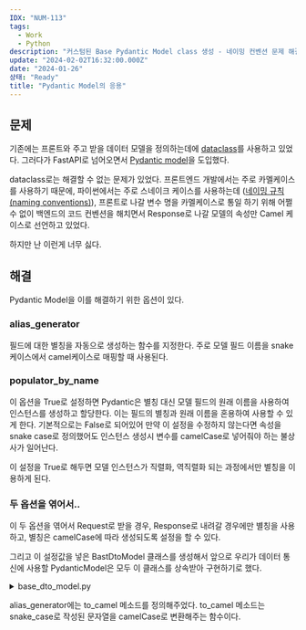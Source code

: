 ```yaml
---
IDX: "NUM-113"
tags:
  - Work
  - Python
description: "커스텀된 Base Pydantic Model class 생성 - 네이밍 컨벤션 문제 해결"
update: "2024-02-02T16:32:00.000Z"
date: "2024-01-26"
상태: "Ready"
title: "Pydantic Model의 응용"
---
```

## 문제

기존에는 프론트와 주고 받을 데이터 모델을 정의하는데에 [dataclass](https://sharknia.github.io/dataclass)를 사용하고 있었다. 그러다가 FastAPI로 넘어오면서 [Pydantic model](https://sharknia.github.io/Pydantic-모델)을 도입했다. 

dataclass로는 해결할 수 없는 문제가 있었다. 프론트엔드 개발에서는 주로 카멜케이스를 사용하기 때문에, 파이썬에서는 주로 스네이크 케이스를 사용하는데 ([네이밍 규칙(naming conventions)](https://sharknia.github.io/네이밍-규칙naming-conventions)), 프론트로 나갈 변수 명을 카멜케이스로 통일 하기 위해 어쩔 수 없이 백엔드의 코드 컨벤션을 해치면서 Response로 나갈 모델의 속성만 Camel 케이스로 선언하고 있었다. 

하지만 난 이런게 너무 싫다. 

## 해결

Pydantic Model을 이를 해결하기 위한 옵션이 있다. 

### alias_generator

필드에 대한 별칭을 자동으로 생성하는 함수를 지정한다. 주로 모델 필드 이름을 snake 케이스에서 camel케이스로 매핑할 때 사용된다. 

### populator_by_name

이 옵션을 True로 설정하면 Pydantic은 별칭 대신 모델 필드의 원래 이름을 사용하여 인스턴스를 생성하고 할당한다. 이는 필드의 별칭과 원래 이름을 혼용하여 사용할 수 있게 한다. 기본적으로는 False로 되어있어 만약 이 설정을 수정하지 않는다면 속성을 snake case로 정의했어도 인스턴스 생성시 변수를 camelCase로 넣어줘야 하는 불상사가 일어난다. 

이 설정을 True로 해두면 모델 인스턴스가 직렬화, 역직렬화 되는 과정에서만 별칭을 이용하게 된다. 

### 두 옵션을 엮어서..

이 두 옵션을 엮어서 Request로 받을 경우, Response로 내려갈 경우에만 별칭을 사용하고, 별칭은 camelCase에 따라 생성되도록 설정을 할 수 있다. 

그리고 이 설정값을 넣은 BastDtoModel 클래스를 생성해서 앞으로 우리가 데이터 통신에 사용할 PydanticModel은 모두 이 클래스를 상속받아 구현하기로 했다. 

<details>
<summary>base_dto_model.py</summary>

```python
from pydantic import BaseModel


def to_camel(string: str) -> str:
    components = string.split('_')
    return components[0] + ''.join(x.title() for x in components[1:])


class BaseDtoModel(BaseModel):
    class Config:
        alias_generator = to_camel
        populate_by_name = True
```


</details>

alias_generator에는 to_camel 메소드를 정의해주었다. to_camel 메소드는 snake_case로 작성된 문자열을 camelCase로 변환해주는 함수이다. 



